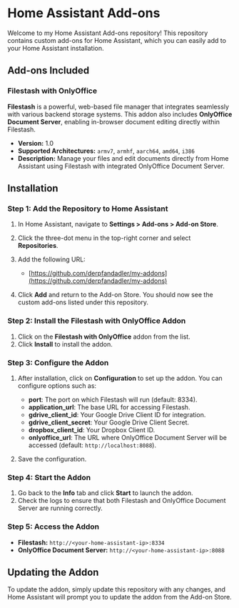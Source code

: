 # Home Assistant Add-ons

Welcome to my Home Assistant Add-ons repository! This repository contains custom add-ons for Home Assistant, which you can easily add to your Home Assistant installation.

## Add-ons Included

### Filestash with OnlyOffice

**Filestash** is a powerful, web-based file manager that integrates seamlessly with various backend storage systems. This addon also includes **OnlyOffice Document Server**, enabling in-browser document editing directly within Filestash.

- **Version:** 1.0
- **Supported Architectures:** `armv7`, `armhf`, `aarch64`, `amd64`, `i386`
- **Description:** Manage your files and edit documents directly from Home Assistant using Filestash with integrated OnlyOffice Document Server.

## Installation

### Step 1: Add the Repository to Home Assistant

1. In Home Assistant, navigate to **Settings > Add-ons > Add-on Store**.
2. Click the three-dot menu in the top-right corner and select **Repositories**.
3. Add the following URL:
   - [https://github.com/derpfandadler/my-addons](https://github.com/derpfandadler/my-addons)

4. Click **Add** and return to the Add-on Store. You should now see the custom add-ons listed under this repository.

### Step 2: Install the Filestash with OnlyOffice Addon

1. Click on the **Filestash with OnlyOffice** addon from the list.
2. Click **Install** to install the addon.

### Step 3: Configure the Addon

1. After installation, click on **Configuration** to set up the addon. You can configure options such as:
   - **port**: The port on which Filestash will run (default: 8334).
   - **application_url**: The base URL for accessing Filestash.
   - **gdrive_client_id**: Your Google Drive Client ID for integration.
   - **gdrive_client_secret**: Your Google Drive Client Secret.
   - **dropbox_client_id**: Your Dropbox Client ID.
   - **onlyoffice_url**: The URL where OnlyOffice Document Server will be accessed (default: `http://localhost:8088`).

2. Save the configuration.

### Step 4: Start the Addon

1. Go back to the **Info** tab and click **Start** to launch the addon.
2. Check the logs to ensure that both Filestash and OnlyOffice Document Server are running correctly.

### Step 5: Access the Addon

- **Filestash:** `http://<your-home-assistant-ip>:8334`
- **OnlyOffice Document Server:** `http://<your-home-assistant-ip>:8088`

## Updating the Addon

To update the addon, simply update this repository with any changes, and Home Assistant will prompt you to update the addon from the Add-on Store.